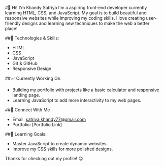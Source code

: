 #👋 Hi! I'm Khandy Satriya
I'm a aspiring front-end developer currently learning HTML, CSS, and JavaScript. My goal is to build beautiful and responsive websites while improving my coding skills. I love creating user-friendly designs and learning new techniques to make the web a better place!

##🔧 Technologies & Skills:
- HTML
- CSS
- JavaScript
- Git & GitHub
- Responsive Design

##📈 Currently Working On:
- Building my portfolio with projects like a basic calculator and responsive landing page.
- Learning JavaScript to add more interactivity to my web pages.

##💬 Connect With Me
- Email: satriya.khandy77@gmail.com
- Portfolio: [Portfolio Link]

##🎯 Learning Goals:
- Master JavaScript to create dynamic websites.
- Improve my CSS skills for more polished designs.

Thanks for checking out my profile! 😊
